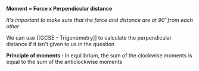 **Moment = Force x Perpendicular distance**

*It's important to make sure that the force and distance are at 90˚ from each other*

We can use [[GCSE - Trigonometry]] to calculate the perpendicular distance if it isn't given to us in the question

**Principle of moments :** In equilibrium, the sum of the clockwise moments is equal to the sum of the anticlockwise moments 